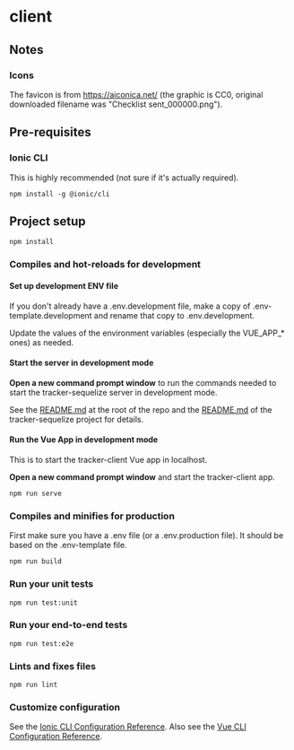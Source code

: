 # client

## Notes

### Icons

The favicon is from https://aiconica.net/ (the graphic is CC0, original downloaded filename was "Checklist sent_000000.png").

## Pre-requisites

### Ionic CLI

This is highly recommended (not sure if it's actually required).

```
npm install -g @ionic/cli
```

## Project setup

```
npm install
```

### Compiles and hot-reloads for development

#### Set up development ENV file

If you don't already have a .env.development file, make a copy of .env-template.development and rename that copy to .env.development.

<!-- prettier-ignore -->
Update the values of the environment variables (especially the VUE_APP_* ones) as needed.

#### Start the server in development mode

**Open a new command prompt window** to run the commands needed to start the
tracker-sequelize server in development mode.

See the [README.md](../README.md) at the root of the repo and the [README.md](../tracker-sequelize/README.md) of the tracker-sequelize project for details.

#### Run the Vue App in development mode

This is to start the tracker-client Vue app in localhost.

**Open a new command prompt window** and start the tracker-client app.

```
npm run serve
```

### Compiles and minifies for production

First make sure you have a .env file (or a .env.production file). It should be based on the .env-template file.

```
npm run build
```

### Run your unit tests

```
npm run test:unit
```

### Run your end-to-end tests

```
npm run test:e2e
```

### Lints and fixes files

```
npm run lint
```

### Customize configuration

See the [Ionic CLI Configuration Reference](https://ionicframework.com/docs/cli/configuration).
Also see the [Vue CLI Configuration Reference](https://cli.vuejs.org/config/).
